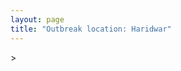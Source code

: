 ```yaml
---
layout: page
title: "Outbreak location: Haridwar"
---
```

<div id="mapid">
<script src="https://buda-magenta.github.io/hazard_map/load_map.js"></script>
><script>
var marker_outbreak = L.marker([29.938447, 78.145298],{"autoPan": true}).addTo(map); marker_outbreak.bindTooltip("Haridwar").openTooltip();

var circle_1 = L.circle([28.651718, 77.221939], {"pane": "markerPane", "color": "red", "fill": true, "fillOpacity": 0.2, "fillRule": "evenodd", "lineCap": "round", "lineJoin": "round", "opacity": 1.0, "radius": 337406, "stroke": true, "weight": 2}).addTo(map);
circle_1.bindTooltip("Delhi<br>rank: 1<br>hazard index: 0.084352")

var circle_2 = L.circle([30.325565, 78.043681], {"pane": "markerPane", "color": "red", "fill": true, "fillOpacity": 0.2, "fillRule": "evenodd", "lineCap": "round", "lineJoin": "round", "opacity": 1.0, "radius": 294241, "stroke": true, "weight": 2}).addTo(map);
circle_2.bindTooltip("Dehradun<br>rank: 2<br>hazard index: 0.073560")

var circle_3 = L.circle([29.988077, 77.508130], {"pane": "markerPane", "color": "red", "fill": true, "fillOpacity": 0.2, "fillRule": "evenodd", "lineCap": "round", "lineJoin": "round", "opacity": 1.0, "radius": 141079, "stroke": true, "weight": 2}).addTo(map);
circle_3.bindTooltip("Saharanpur<br>rank: 3<br>hazard index: 0.035270")

var circle_4 = L.circle([25.531031, 78.652689], {"pane": "markerPane", "color": "red", "fill": true, "fillOpacity": 0.2, "fillRule": "evenodd", "lineCap": "round", "lineJoin": "round", "opacity": 1.0, "radius": 84484, "stroke": true, "weight": 2}).addTo(map);
circle_4.bindTooltip("Jhansi<br>rank: 4<br>hazard index: 0.021121")

var circle_5 = L.circle([30.909016, 75.851601], {"pane": "markerPane", "color": "red", "fill": true, "fillOpacity": 0.2, "fillRule": "evenodd", "lineCap": "round", "lineJoin": "round", "opacity": 1.0, "radius": 70204, "stroke": true, "weight": 2}).addTo(map);
circle_5.bindTooltip("Ludhiana<br>rank: 5<br>hazard index: 0.017551")

var circle_6 = L.circle([28.863842, 78.805778], {"pane": "markerPane", "color": "red", "fill": true, "fillOpacity": 0.2, "fillRule": "evenodd", "lineCap": "round", "lineJoin": "round", "opacity": 1.0, "radius": 65200, "stroke": true, "weight": 2}).addTo(map);
circle_6.bindTooltip("Moradabad<br>rank: 6<br>hazard index: 0.016300")

var circle_7 = L.circle([31.292011, 75.568058], {"pane": "markerPane", "color": "red", "fill": true, "fillOpacity": 0.2, "fillRule": "evenodd", "lineCap": "round", "lineJoin": "round", "opacity": 1.0, "radius": 37506, "stroke": true, "weight": 2}).addTo(map);
circle_7.bindTooltip("Jalandhar<br>rank: 7<br>hazard index: 0.009377")

var circle_8 = L.circle([29.869350, 77.890212], {"pane": "markerPane", "color": "red", "fill": true, "fillOpacity": 0.2, "fillRule": "evenodd", "lineCap": "round", "lineJoin": "round", "opacity": 1.0, "radius": 24569, "stroke": true, "weight": 2}).addTo(map);
circle_8.bindTooltip("Roorkee<br>rank: 8<br>hazard index: 0.006142")

var circle_9 = L.circle([29.000653, 77.768229], {"pane": "markerPane", "color": "red", "fill": true, "fillOpacity": 0.2, "fillRule": "evenodd", "lineCap": "round", "lineJoin": "round", "opacity": 1.0, "radius": 24514, "stroke": true, "weight": 2}).addTo(map);
circle_9.bindTooltip("Meerut<br>rank: 9<br>hazard index: 0.006129")

var circle_10 = L.circle([31.634308, 74.873679], {"pane": "markerPane", "color": "red", "fill": true, "fillOpacity": 0.2, "fillRule": "evenodd", "lineCap": "round", "lineJoin": "round", "opacity": 1.0, "radius": 24415, "stroke": true, "weight": 2}).addTo(map);
circle_10.bindTooltip("Amritsar<br>rank: 10<br>hazard index: 0.006104")

var circle_11 = L.circle([26.838100, 80.934600], {"pane": "markerPane", "color": "red", "fill": true, "fillOpacity": 0.2, "fillRule": "evenodd", "lineCap": "round", "lineJoin": "round", "opacity": 1.0, "radius": 23644, "stroke": true, "weight": 2}).addTo(map);
circle_11.bindTooltip("Lucknow<br>rank: 11<br>hazard index: 0.005911")

var circle_12 = L.circle([30.211200, 77.286390], {"pane": "markerPane", "color": "red", "fill": true, "fillOpacity": 0.2, "fillRule": "evenodd", "lineCap": "round", "lineJoin": "round", "opacity": 1.0, "radius": 19863, "stroke": true, "weight": 2}).addTo(map);
circle_12.bindTooltip("Yamunanagar<br>rank: 12<br>hazard index: 0.004966")

var circle_13 = L.circle([26.915458, 75.818982], {"pane": "markerPane", "color": "red", "fill": true, "fillOpacity": 0.2, "fillRule": "evenodd", "lineCap": "round", "lineJoin": "round", "opacity": 1.0, "radius": 19727, "stroke": true, "weight": 2}).addTo(map);
circle_13.bindTooltip("Jaipur<br>rank: 13<br>hazard index: 0.004932")

var circle_14 = L.circle([30.384367, 76.770421], {"pane": "markerPane", "color": "red", "fill": true, "fillOpacity": 0.2, "fillRule": "evenodd", "lineCap": "round", "lineJoin": "round", "opacity": 1.0, "radius": 17686, "stroke": true, "weight": 2}).addTo(map);
circle_14.bindTooltip("Ambala<br>rank: 14<br>hazard index: 0.004422")

var circle_15 = L.circle([30.209087, 76.339872], {"pane": "markerPane", "color": "red", "fill": true, "fillOpacity": 0.2, "fillRule": "evenodd", "lineCap": "round", "lineJoin": "round", "opacity": 1.0, "radius": 16860, "stroke": true, "weight": 2}).addTo(map);
circle_15.bindTooltip("Patiala<br>rank: 15<br>hazard index: 0.004215")

var circle_16 = L.circle([23.021624, 72.579707], {"pane": "markerPane", "color": "red", "fill": true, "fillOpacity": 0.2, "fillRule": "evenodd", "lineCap": "round", "lineJoin": "round", "opacity": 1.0, "radius": 16794, "stroke": true, "weight": 2}).addTo(map);
circle_16.bindTooltip("Ahmedabad<br>rank: 16<br>hazard index: 0.004199")

var circle_17 = L.circle([28.402979, 77.310384], {"pane": "markerPane", "color": "red", "fill": true, "fillOpacity": 0.2, "fillRule": "evenodd", "lineCap": "round", "lineJoin": "round", "opacity": 1.0, "radius": 13548, "stroke": true, "weight": 2}).addTo(map);
circle_17.bindTooltip("Faridabad<br>rank: 17<br>hazard index: 0.003387")

var circle_18 = L.circle([22.541418, 88.357691], {"pane": "markerPane", "color": "red", "fill": true, "fillOpacity": 0.2, "fillRule": "evenodd", "lineCap": "round", "lineJoin": "round", "opacity": 1.0, "radius": 13014, "stroke": true, "weight": 2}).addTo(map);
circle_18.bindTooltip("Kolkata<br>rank: 18<br>hazard index: 0.003254")

var circle_19 = L.circle([32.718561, 74.858092], {"pane": "markerPane", "color": "red", "fill": true, "fillOpacity": 0.2, "fillRule": "evenodd", "lineCap": "round", "lineJoin": "round", "opacity": 1.0, "radius": 11054, "stroke": true, "weight": 2}).addTo(map);
circle_19.bindTooltip("Jammu<br>rank: 19<br>hazard index: 0.002764")

var circle_20 = L.circle([30.179115, 75.047102], {"pane": "markerPane", "color": "red", "fill": true, "fillOpacity": 0.2, "fillRule": "evenodd", "lineCap": "round", "lineJoin": "round", "opacity": 1.0, "radius": 9967, "stroke": true, "weight": 2}).addTo(map);
circle_20.bindTooltip("Bathinda<br>rank: 20<br>hazard index: 0.002492")

var circle_21 = L.circle([30.129326, 77.245483], {"pane": "markerPane", "color": "red", "fill": true, "fillOpacity": 0.2, "fillRule": "evenodd", "lineCap": "round", "lineJoin": "round", "opacity": 1.0, "radius": 9082, "stroke": true, "weight": 2}).addTo(map);
circle_21.bindTooltip("Jagadhri<br>rank: 21<br>hazard index: 0.002271")

var circle_22 = L.circle([19.075990, 72.877393], {"pane": "markerPane", "color": "red", "fill": true, "fillOpacity": 0.2, "fillRule": "evenodd", "lineCap": "round", "lineJoin": "round", "opacity": 1.0, "radius": 7559, "stroke": true, "weight": 2}).addTo(map);
circle_22.bindTooltip("Mumbai<br>rank: 22<br>hazard index: 0.001890")

var circle_23 = L.circle([28.457876, 79.405571], {"pane": "markerPane", "color": "red", "fill": true, "fillOpacity": 0.2, "fillRule": "evenodd", "lineCap": "round", "lineJoin": "round", "opacity": 1.0, "radius": 7542, "stroke": true, "weight": 2}).addTo(map);
circle_23.bindTooltip("Bareilly<br>rank: 23<br>hazard index: 0.001886")

var circle_24 = L.circle([28.794068, 79.185930], {"pane": "markerPane", "color": "red", "fill": true, "fillOpacity": 0.2, "fillRule": "evenodd", "lineCap": "round", "lineJoin": "round", "opacity": 1.0, "radius": 7190, "stroke": true, "weight": 2}).addTo(map);
circle_24.bindTooltip("Rampur<br>rank: 24<br>hazard index: 0.001798")

var circle_25 = L.circle([29.448006, 77.740685], {"pane": "markerPane", "color": "red", "fill": true, "fillOpacity": 0.2, "fillRule": "evenodd", "lineCap": "round", "lineJoin": "round", "opacity": 1.0, "radius": 7068, "stroke": true, "weight": 2}).addTo(map);
circle_25.bindTooltip("Muzaffarnagar<br>rank: 25<br>hazard index: 0.001767")

var circle_26 = L.circle([28.015929, 73.317137], {"pane": "markerPane", "color": "red", "fill": true, "fillOpacity": 0.2, "fillRule": "evenodd", "lineCap": "round", "lineJoin": "round", "opacity": 1.0, "radius": 6830, "stroke": true, "weight": 2}).addTo(map);
circle_26.bindTooltip("Bikaner<br>rank: 26<br>hazard index: 0.001708")

var circle_27 = L.circle([30.733442, 76.779714], {"pane": "markerPane", "color": "red", "fill": true, "fillOpacity": 0.2, "fillRule": "evenodd", "lineCap": "round", "lineJoin": "round", "opacity": 1.0, "radius": 6475, "stroke": true, "weight": 2}).addTo(map);
circle_27.bindTooltip("Chandigarh<br>rank: 27<br>hazard index: 0.001619")

var circle_28 = L.circle([28.901090, 76.580193], {"pane": "markerPane", "color": "red", "fill": true, "fillOpacity": 0.2, "fillRule": "evenodd", "lineCap": "round", "lineJoin": "round", "opacity": 1.0, "radius": 6449, "stroke": true, "weight": 2}).addTo(map);
circle_28.bindTooltip("Rohtak<br>rank: 28<br>hazard index: 0.001612")

var circle_29 = L.circle([26.460914, 80.321759], {"pane": "markerPane", "color": "red", "fill": true, "fillOpacity": 0.2, "fillRule": "evenodd", "lineCap": "round", "lineJoin": "round", "opacity": 1.0, "radius": 6428, "stroke": true, "weight": 2}).addTo(map);
circle_29.bindTooltip("Kanpur<br>rank: 29<br>hazard index: 0.001607")

var circle_30 = L.circle([28.733400, 77.298600], {"pane": "markerPane", "color": "red", "fill": true, "fillOpacity": 0.2, "fillRule": "evenodd", "lineCap": "round", "lineJoin": "round", "opacity": 1.0, "radius": 6362, "stroke": true, "weight": 2}).addTo(map);
circle_30.bindTooltip("Loni<br>rank: 30<br>hazard index: 0.001591")

var circle_31 = L.circle([25.438130, 81.833800], {"pane": "markerPane", "color": "red", "fill": true, "fillOpacity": 0.2, "fillRule": "evenodd", "lineCap": "round", "lineJoin": "round", "opacity": 1.0, "radius": 5538, "stroke": true, "weight": 2}).addTo(map);
circle_31.bindTooltip("Allahabad<br>rank: 31<br>hazard index: 0.001385")

var circle_32 = L.circle([29.214460, 79.527918], {"pane": "markerPane", "color": "red", "fill": true, "fillOpacity": 0.2, "fillRule": "evenodd", "lineCap": "round", "lineJoin": "round", "opacity": 1.0, "radius": 5473, "stroke": true, "weight": 2}).addTo(map);
circle_32.bindTooltip("Haldwani<br>rank: 32<br>hazard index: 0.001368")

var circle_33 = L.circle([29.391275, 76.977167], {"pane": "markerPane", "color": "red", "fill": true, "fillOpacity": 0.2, "fillRule": "evenodd", "lineCap": "round", "lineJoin": "round", "opacity": 1.0, "radius": 5084, "stroke": true, "weight": 2}).addTo(map);
circle_33.bindTooltip("Panipat<br>rank: 33<br>hazard index: 0.001271")

var circle_34 = L.circle([30.145054, 74.195660], {"pane": "markerPane", "color": "red", "fill": true, "fillOpacity": 0.2, "fillRule": "evenodd", "lineCap": "round", "lineJoin": "round", "opacity": 1.0, "radius": 5065, "stroke": true, "weight": 2}).addTo(map);
circle_34.bindTooltip("Abohar<br>rank: 34<br>hazard index: 0.001266")

var circle_35 = L.circle([29.680327, 76.989625], {"pane": "markerPane", "color": "red", "fill": true, "fillOpacity": 0.2, "fillRule": "evenodd", "lineCap": "round", "lineJoin": "round", "opacity": 1.0, "radius": 4960, "stroke": true, "weight": 2}).addTo(map);
circle_35.bindTooltip("Karnal<br>rank: 35<br>hazard index: 0.001240")

var circle_36 = L.circle([29.211757, 78.961731], {"pane": "markerPane", "color": "red", "fill": true, "fillOpacity": 0.2, "fillRule": "evenodd", "lineCap": "round", "lineJoin": "round", "opacity": 1.0, "radius": 4831, "stroke": true, "weight": 2}).addTo(map);
circle_36.bindTooltip("Kashipur<br>rank: 36<br>hazard index: 0.001208")

var circle_37 = L.circle([27.175255, 78.009816], {"pane": "markerPane", "color": "red", "fill": true, "fillOpacity": 0.2, "fillRule": "evenodd", "lineCap": "round", "lineJoin": "round", "opacity": 1.0, "radius": 4825, "stroke": true, "weight": 2}).addTo(map);
circle_37.bindTooltip("Agra<br>rank: 37<br>hazard index: 0.001206")

var circle_38 = L.circle([28.428262, 77.002700], {"pane": "markerPane", "color": "red", "fill": true, "fillOpacity": 0.2, "fillRule": "evenodd", "lineCap": "round", "lineJoin": "round", "opacity": 1.0, "radius": 4769, "stroke": true, "weight": 2}).addTo(map);
circle_38.bindTooltip("Gurgaon<br>rank: 38<br>hazard index: 0.001192")

var circle_39 = L.circle([25.609324, 85.123525], {"pane": "markerPane", "color": "red", "fill": true, "fillOpacity": 0.2, "fillRule": "evenodd", "lineCap": "round", "lineJoin": "round", "opacity": 1.0, "radius": 4762, "stroke": true, "weight": 2}).addTo(map);
circle_39.bindTooltip("Patna<br>rank: 39<br>hazard index: 0.001191")

var circle_40 = L.circle([28.969640, 79.379747], {"pane": "markerPane", "color": "red", "fill": true, "fillOpacity": 0.2, "fillRule": "evenodd", "lineCap": "round", "lineJoin": "round", "opacity": 1.0, "radius": 4341, "stroke": true, "weight": 2}).addTo(map);
circle_40.bindTooltip("Rudrapur City<br>rank: 40<br>hazard index: 0.001085")

var circle_41 = L.circle([28.570784, 77.327107], {"pane": "markerPane", "color": "red", "fill": true, "fillOpacity": 0.2, "fillRule": "evenodd", "lineCap": "round", "lineJoin": "round", "opacity": 1.0, "radius": 4329, "stroke": true, "weight": 2}).addTo(map);
circle_41.bindTooltip("Noida<br>rank: 41<br>hazard index: 0.001082")

var circle_42 = L.circle([30.370469, 75.504017], {"pane": "markerPane", "color": "red", "fill": true, "fillOpacity": 0.2, "fillRule": "evenodd", "lineCap": "round", "lineJoin": "round", "opacity": 1.0, "radius": 4061, "stroke": true, "weight": 2}).addTo(map);
circle_42.bindTooltip("Barnala<br>rank: 42<br>hazard index: 0.001015")

var circle_43 = L.circle([25.335649, 83.007629], {"pane": "markerPane", "color": "red", "fill": true, "fillOpacity": 0.2, "fillRule": "evenodd", "lineCap": "round", "lineJoin": "round", "opacity": 1.0, "radius": 3927, "stroke": true, "weight": 2}).addTo(map);
circle_43.bindTooltip("Varanasi<br>rank: 43<br>hazard index: 0.000982")

var circle_44 = L.circle([27.876990, 78.137290], {"pane": "markerPane", "color": "red", "fill": true, "fillOpacity": 0.2, "fillRule": "evenodd", "lineCap": "round", "lineJoin": "round", "opacity": 1.0, "radius": 3857, "stroke": true, "weight": 2}).addTo(map);
circle_44.bindTooltip("Aligarh<br>rank: 44<br>hazard index: 0.000964")

var circle_45 = L.circle([31.104153, 77.170973], {"pane": "markerPane", "color": "red", "fill": true, "fillOpacity": 0.2, "fillRule": "evenodd", "lineCap": "round", "lineJoin": "round", "opacity": 1.0, "radius": 3830, "stroke": true, "weight": 2}).addTo(map);
circle_45.bindTooltip("Shimla<br>rank: 45<br>hazard index: 0.000958")

var circle_46 = L.circle([31.608574, 75.846442], {"pane": "markerPane", "color": "red", "fill": true, "fillOpacity": 0.2, "fillRule": "evenodd", "lineCap": "round", "lineJoin": "round", "opacity": 1.0, "radius": 3683, "stroke": true, "weight": 2}).addTo(map);
circle_46.bindTooltip("Hoshiarpur<br>rank: 46<br>hazard index: 0.000921")

var circle_47 = L.circle([26.469100, 74.639000], {"pane": "markerPane", "color": "red", "fill": true, "fillOpacity": 0.2, "fillRule": "evenodd", "lineCap": "round", "lineJoin": "round", "opacity": 1.0, "radius": 3482, "stroke": true, "weight": 2}).addTo(map);
circle_47.bindTooltip("Ajmer<br>rank: 47<br>hazard index: 0.000871")

var circle_48 = L.circle([28.753900, 77.399900], {"pane": "markerPane", "color": "red", "fill": true, "fillOpacity": 0.2, "fillRule": "evenodd", "lineCap": "round", "lineJoin": "round", "opacity": 1.0, "radius": 3288, "stroke": true, "weight": 2}).addTo(map);
circle_48.bindTooltip("Khora<br>rank: 48<br>hazard index: 0.000822")

var circle_49 = L.circle([26.203725, 78.157363], {"pane": "markerPane", "color": "red", "fill": true, "fillOpacity": 0.2, "fillRule": "evenodd", "lineCap": "round", "lineJoin": "round", "opacity": 1.0, "radius": 3218, "stroke": true, "weight": 2}).addTo(map);
circle_49.bindTooltip("Gwalior<br>rank: 49<br>hazard index: 0.000805")

var circle_50 = L.circle([29.168807, 75.746110], {"pane": "markerPane", "color": "red", "fill": true, "fillOpacity": 0.2, "fillRule": "evenodd", "lineCap": "round", "lineJoin": "round", "opacity": 1.0, "radius": 3176, "stroke": true, "weight": 2}).addTo(map);
circle_50.bindTooltip("Hisar<br>rank: 50<br>hazard index: 0.000794")

var circle_51 = L.circle([12.979120, 77.591300], {"pane": "markerPane", "color": "red", "fill": true, "fillOpacity": 0.2, "fillRule": "evenodd", "lineCap": "round", "lineJoin": "round", "opacity": 1.0, "radius": 3048, "stroke": true, "weight": 2}).addTo(map);
circle_51.bindTooltip("Bangalore<br>rank: 51<br>hazard index: 0.000762")

var circle_52 = L.circle([21.170200, 72.831100], {"pane": "markerPane", "color": "red", "fill": true, "fillOpacity": 0.2, "fillRule": "evenodd", "lineCap": "round", "lineJoin": "round", "opacity": 1.0, "radius": 2511, "stroke": true, "weight": 2}).addTo(map);
circle_52.bindTooltip("Surat<br>rank: 52<br>hazard index: 0.000628")

var circle_53 = L.circle([28.488378, 78.735249], {"pane": "markerPane", "color": "red", "fill": true, "fillOpacity": 0.2, "fillRule": "evenodd", "lineCap": "round", "lineJoin": "round", "opacity": 1.0, "radius": 2483, "stroke": true, "weight": 2}).addTo(map);
circle_53.bindTooltip("Chandausi<br>rank: 53<br>hazard index: 0.000621")

var circle_54 = L.circle([20.266777, 85.843559], {"pane": "markerPane", "color": "red", "fill": true, "fillOpacity": 0.2, "fillRule": "evenodd", "lineCap": "round", "lineJoin": "round", "opacity": 1.0, "radius": 2231, "stroke": true, "weight": 2}).addTo(map);
circle_54.bindTooltip("Bhubaneswar<br>rank: 54<br>hazard index: 0.000558")

var circle_55 = L.circle([17.388786, 78.461065], {"pane": "markerPane", "color": "red", "fill": true, "fillOpacity": 0.2, "fillRule": "evenodd", "lineCap": "round", "lineJoin": "round", "opacity": 1.0, "radius": 2132, "stroke": true, "weight": 2}).addTo(map);
circle_55.bindTooltip("Hyderabad<br>rank: 55<br>hazard index: 0.000533")

var circle_56 = L.circle([28.793170, 76.139128], {"pane": "markerPane", "color": "red", "fill": true, "fillOpacity": 0.2, "fillRule": "evenodd", "lineCap": "round", "lineJoin": "round", "opacity": 1.0, "radius": 2084, "stroke": true, "weight": 2}).addTo(map);
circle_56.bindTooltip("Bhiwani<br>rank: 56<br>hazard index: 0.000521")

var circle_57 = L.circle([27.639077, 76.614452], {"pane": "markerPane", "color": "red", "fill": true, "fillOpacity": 0.2, "fillRule": "evenodd", "lineCap": "round", "lineJoin": "round", "opacity": 1.0, "radius": 2023, "stroke": true, "weight": 2}).addTo(map);
circle_57.bindTooltip("Alwar<br>rank: 57<br>hazard index: 0.000506")

var circle_58 = L.circle([29.003314, 77.016732], {"pane": "markerPane", "color": "red", "fill": true, "fillOpacity": 0.2, "fillRule": "evenodd", "lineCap": "round", "lineJoin": "round", "opacity": 1.0, "radius": 1938, "stroke": true, "weight": 2}).addTo(map);
circle_58.bindTooltip("Sonipat<br>rank: 58<br>hazard index: 0.000485")

var circle_59 = L.circle([13.083694, 80.270186], {"pane": "markerPane", "color": "red", "fill": true, "fillOpacity": 0.2, "fillRule": "evenodd", "lineCap": "round", "lineJoin": "round", "opacity": 1.0, "radius": 1858, "stroke": true, "weight": 2}).addTo(map);
circle_59.bindTooltip("Chennai<br>rank: 59<br>hazard index: 0.000465")

var circle_60 = L.circle([27.912633, 79.746563], {"pane": "markerPane", "color": "red", "fill": true, "fillOpacity": 0.2, "fillRule": "evenodd", "lineCap": "round", "lineJoin": "round", "opacity": 1.0, "radius": 1826, "stroke": true, "weight": 2}).addTo(map);
circle_60.bindTooltip("Shahjahanpur<br>rank: 60<br>hazard index: 0.000457")

var circle_61 = L.circle([28.826162, 77.541656], {"pane": "markerPane", "color": "red", "fill": true, "fillOpacity": 0.2, "fillRule": "evenodd", "lineCap": "round", "lineJoin": "round", "opacity": 1.0, "radius": 1817, "stroke": true, "weight": 2}).addTo(map);
circle_61.bindTooltip("Modinagar<br>rank: 61<br>hazard index: 0.000454")

var circle_62 = L.circle([18.521428, 73.854454], {"pane": "markerPane", "color": "red", "fill": true, "fillOpacity": 0.2, "fillRule": "evenodd", "lineCap": "round", "lineJoin": "round", "opacity": 1.0, "radius": 1814, "stroke": true, "weight": 2}).addTo(map);
circle_62.bindTooltip("Pune<br>rank: 62<br>hazard index: 0.000454")

var circle_63 = L.circle([30.783987, 75.160574], {"pane": "markerPane", "color": "red", "fill": true, "fillOpacity": 0.2, "fillRule": "evenodd", "lineCap": "round", "lineJoin": "round", "opacity": 1.0, "radius": 1809, "stroke": true, "weight": 2}).addTo(map);
circle_63.bindTooltip("Moga<br>rank: 63<br>hazard index: 0.000452")

var circle_64 = L.circle([28.740613, 77.835426], {"pane": "markerPane", "color": "red", "fill": true, "fillOpacity": 0.2, "fillRule": "evenodd", "lineCap": "round", "lineJoin": "round", "opacity": 1.0, "radius": 1799, "stroke": true, "weight": 2}).addTo(map);
circle_64.bindTooltip("Hapur<br>rank: 64<br>hazard index: 0.000450")

var circle_65 = L.circle([30.885100, 74.660141], {"pane": "markerPane", "color": "red", "fill": true, "fillOpacity": 0.2, "fillRule": "evenodd", "lineCap": "round", "lineJoin": "round", "opacity": 1.0, "radius": 1723, "stroke": true, "weight": 2}).addTo(map);
circle_65.bindTooltip("Firozpur<br>rank: 65<br>hazard index: 0.000431")

var circle_66 = L.circle([29.500882, 77.348383], {"pane": "markerPane", "color": "red", "fill": true, "fillOpacity": 0.2, "fillRule": "evenodd", "lineCap": "round", "lineJoin": "round", "opacity": 1.0, "radius": 1686, "stroke": true, "weight": 2}).addTo(map);
circle_66.bindTooltip("Shamli<br>rank: 66<br>hazard index: 0.000422")

var circle_67 = L.circle([22.801519, 86.202958], {"pane": "markerPane", "color": "red", "fill": true, "fillOpacity": 0.2, "fillRule": "evenodd", "lineCap": "round", "lineJoin": "round", "opacity": 1.0, "radius": 1676, "stroke": true, "weight": 2}).addTo(map);
circle_67.bindTooltip("Jamshedpur<br>rank: 67<br>hazard index: 0.000419")

var circle_68 = L.circle([23.687130, 86.974659], {"pane": "markerPane", "color": "red", "fill": true, "fillOpacity": 0.2, "fillRule": "evenodd", "lineCap": "round", "lineJoin": "round", "opacity": 1.0, "radius": 1637, "stroke": true, "weight": 2}).addTo(map);
circle_68.bindTooltip("Asansol<br>rank: 68<br>hazard index: 0.000409")

var circle_69 = L.circle([20.468600, 85.879200], {"pane": "markerPane", "color": "red", "fill": true, "fillOpacity": 0.2, "fillRule": "evenodd", "lineCap": "round", "lineJoin": "round", "opacity": 1.0, "radius": 1613, "stroke": true, "weight": 2}).addTo(map);
circle_69.bindTooltip("Cuttack<br>rank: 69<br>hazard index: 0.000403")

var circle_70 = L.circle([29.154148, 77.305954], {"pane": "markerPane", "color": "red", "fill": true, "fillOpacity": 0.2, "fillRule": "evenodd", "lineCap": "round", "lineJoin": "round", "opacity": 1.0, "radius": 1570, "stroke": true, "weight": 2}).addTo(map);
circle_70.bindTooltip("Baraut<br>rank: 70<br>hazard index: 0.000393")

var circle_71 = L.circle([24.578721, 73.686257], {"pane": "markerPane", "color": "red", "fill": true, "fillOpacity": 0.2, "fillRule": "evenodd", "lineCap": "round", "lineJoin": "round", "opacity": 1.0, "radius": 1535, "stroke": true, "weight": 2}).addTo(map);
circle_71.bindTooltip("Udaipur<br>rank: 71<br>hazard index: 0.000384")

var circle_72 = L.circle([28.660965, 76.834676], {"pane": "markerPane", "color": "red", "fill": true, "fillOpacity": 0.2, "fillRule": "evenodd", "lineCap": "round", "lineJoin": "round", "opacity": 1.0, "radius": 1530, "stroke": true, "weight": 2}).addTo(map);
circle_72.bindTooltip("Bahadurgarh<br>rank: 72<br>hazard index: 0.000383")

var circle_73 = L.circle([23.258486, 77.401989], {"pane": "markerPane", "color": "red", "fill": true, "fillOpacity": 0.2, "fillRule": "evenodd", "lineCap": "round", "lineJoin": "round", "opacity": 1.0, "radius": 1466, "stroke": true, "weight": 2}).addTo(map);
circle_73.bindTooltip("Bhopal<br>rank: 73<br>hazard index: 0.000367")

var circle_74 = L.circle([24.700385, 78.518668], {"pane": "markerPane", "color": "red", "fill": true, "fillOpacity": 0.2, "fillRule": "evenodd", "lineCap": "round", "lineJoin": "round", "opacity": 1.0, "radius": 1294, "stroke": true, "weight": 2}).addTo(map);
circle_74.bindTooltip("Lalitpur<br>rank: 74<br>hazard index: 0.000324")

var circle_75 = L.circle([28.206144, 74.691907], {"pane": "markerPane", "color": "red", "fill": true, "fillOpacity": 0.2, "fillRule": "evenodd", "lineCap": "round", "lineJoin": "round", "opacity": 1.0, "radius": 1263, "stroke": true, "weight": 2}).addTo(map);
circle_75.bindTooltip("Churu<br>rank: 75<br>hazard index: 0.000316")

var circle_76 = L.circle([28.388861, 77.974798], {"pane": "markerPane", "color": "red", "fill": true, "fillOpacity": 0.2, "fillRule": "evenodd", "lineCap": "round", "lineJoin": "round", "opacity": 1.0, "radius": 1249, "stroke": true, "weight": 2}).addTo(map);
circle_76.bindTooltip("Bulandshahr<br>rank: 76<br>hazard index: 0.000312")

var circle_77 = L.circle([25.488773, 74.699613], {"pane": "markerPane", "color": "red", "fill": true, "fillOpacity": 0.2, "fillRule": "evenodd", "lineCap": "round", "lineJoin": "round", "opacity": 1.0, "radius": 1223, "stroke": true, "weight": 2}).addTo(map);
circle_77.bindTooltip("Bhilwara<br>rank: 77<br>hazard index: 0.000306")

var circle_78 = L.circle([28.618753, 78.550874], {"pane": "markerPane", "color": "red", "fill": true, "fillOpacity": 0.2, "fillRule": "evenodd", "lineCap": "round", "lineJoin": "round", "opacity": 1.0, "radius": 1212, "stroke": true, "weight": 2}).addTo(map);
circle_78.bindTooltip("Sambhal<br>rank: 78<br>hazard index: 0.000303")

var circle_79 = L.circle([32.301710, 75.658642], {"pane": "markerPane", "color": "red", "fill": true, "fillOpacity": 0.2, "fillRule": "evenodd", "lineCap": "round", "lineJoin": "round", "opacity": 1.0, "radius": 1208, "stroke": true, "weight": 2}).addTo(map);
circle_79.bindTooltip("Pathankot<br>rank: 79<br>hazard index: 0.000302")

var circle_80 = L.circle([29.301826, 76.338471], {"pane": "markerPane", "color": "red", "fill": true, "fillOpacity": 0.2, "fillRule": "evenodd", "lineCap": "round", "lineJoin": "round", "opacity": 1.0, "radius": 1099, "stroke": true, "weight": 2}).addTo(map);
circle_80.bindTooltip("Jind<br>rank: 80<br>hazard index: 0.000275")

var circle_81 = L.circle([15.398403, 73.812918], {"pane": "markerPane", "color": "red", "fill": true, "fillOpacity": 0.2, "fillRule": "evenodd", "lineCap": "round", "lineJoin": "round", "opacity": 1.0, "radius": 1082, "stroke": true, "weight": 2}).addTo(map);
circle_81.bindTooltip("Vasco Da Gama<br>rank: 81<br>hazard index: 0.000271")

var circle_82 = L.circle([28.923397, 78.488317], {"pane": "markerPane", "color": "red", "fill": true, "fillOpacity": 0.2, "fillRule": "evenodd", "lineCap": "round", "lineJoin": "round", "opacity": 1.0, "radius": 1081, "stroke": true, "weight": 2}).addTo(map);
circle_82.bindTooltip("Amroha<br>rank: 82<br>hazard index: 0.000270")

var circle_83 = L.circle([26.180598, 91.753943], {"pane": "markerPane", "color": "red", "fill": true, "fillOpacity": 0.2, "fillRule": "evenodd", "lineCap": "round", "lineJoin": "round", "opacity": 1.0, "radius": 1062, "stroke": true, "weight": 2}).addTo(map);
circle_83.bindTooltip("Guwahati<br>rank: 83<br>hazard index: 0.000266")

var circle_84 = L.circle([28.176959, 77.373112], {"pane": "markerPane", "color": "red", "fill": true, "fillOpacity": 0.2, "fillRule": "evenodd", "lineCap": "round", "lineJoin": "round", "opacity": 1.0, "radius": 1042, "stroke": true, "weight": 2}).addTo(map);
circle_84.bindTooltip("Palwal<br>rank: 84<br>hazard index: 0.000261")

var circle_85 = L.circle([27.633333, 77.583333], {"pane": "markerPane", "color": "red", "fill": true, "fillOpacity": 0.2, "fillRule": "evenodd", "lineCap": "round", "lineJoin": "round", "opacity": 1.0, "radius": 1029, "stroke": true, "weight": 2}).addTo(map);
circle_85.bindTooltip("Mathura<br>rank: 85<br>hazard index: 0.000257")

var circle_86 = L.circle([26.250000, 81.250000], {"pane": "markerPane", "color": "red", "fill": true, "fillOpacity": 0.2, "fillRule": "evenodd", "lineCap": "round", "lineJoin": "round", "opacity": 1.0, "radius": 1017, "stroke": true, "weight": 2}).addTo(map);
circle_86.bindTooltip("Rae Bareli<br>rank: 86<br>hazard index: 0.000254")

var circle_87 = L.circle([26.588559, 74.861097], {"pane": "markerPane", "color": "red", "fill": true, "fillOpacity": 0.2, "fillRule": "evenodd", "lineCap": "round", "lineJoin": "round", "opacity": 1.0, "radius": 994, "stroke": true, "weight": 2}).addTo(map);
circle_87.bindTooltip("Kishangarh<br>rank: 87<br>hazard index: 0.000249")

var circle_88 = L.circle([34.074744, 74.820444], {"pane": "markerPane", "color": "red", "fill": true, "fillOpacity": 0.2, "fillRule": "evenodd", "lineCap": "round", "lineJoin": "round", "opacity": 1.0, "radius": 948, "stroke": true, "weight": 2}).addTo(map);
circle_88.bindTooltip("Srinagar<br>rank: 88<br>hazard index: 0.000237")

var circle_89 = L.circle([22.297314, 73.194257], {"pane": "markerPane", "color": "red", "fill": true, "fillOpacity": 0.2, "fillRule": "evenodd", "lineCap": "round", "lineJoin": "round", "opacity": 1.0, "radius": 937, "stroke": true, "weight": 2}).addTo(map);
circle_89.bindTooltip("Vadodara<br>rank: 89<br>hazard index: 0.000234")

var circle_90 = L.circle([29.993039, 76.829223], {"pane": "markerPane", "color": "red", "fill": true, "fillOpacity": 0.2, "fillRule": "evenodd", "lineCap": "round", "lineJoin": "round", "opacity": 1.0, "radius": 935, "stroke": true, "weight": 2}).addTo(map);
circle_90.bindTooltip("Thanesar<br>rank: 90<br>hazard index: 0.000234")

var circle_91 = L.circle([28.195647, 76.616518], {"pane": "markerPane", "color": "red", "fill": true, "fillOpacity": 0.2, "fillRule": "evenodd", "lineCap": "round", "lineJoin": "round", "opacity": 1.0, "radius": 918, "stroke": true, "weight": 2}).addTo(map);
circle_91.bindTooltip("Rewari<br>rank: 91<br>hazard index: 0.000230")

var circle_92 = L.circle([25.476300, 80.339500], {"pane": "markerPane", "color": "red", "fill": true, "fillOpacity": 0.2, "fillRule": "evenodd", "lineCap": "round", "lineJoin": "round", "opacity": 1.0, "radius": 916, "stroke": true, "weight": 2}).addTo(map);
circle_92.bindTooltip("Banda<br>rank: 92<br>hazard index: 0.000229")

var circle_93 = L.circle([21.149813, 79.082056], {"pane": "markerPane", "color": "red", "fill": true, "fillOpacity": 0.2, "fillRule": "evenodd", "lineCap": "round", "lineJoin": "round", "opacity": 1.0, "radius": 882, "stroke": true, "weight": 2}).addTo(map);
circle_93.bindTooltip("Nagpur<br>rank: 93<br>hazard index: 0.000221")

var circle_94 = L.circle([29.822821, 76.378310], {"pane": "markerPane", "color": "red", "fill": true, "fillOpacity": 0.2, "fillRule": "evenodd", "lineCap": "round", "lineJoin": "round", "opacity": 1.0, "radius": 880, "stroke": true, "weight": 2}).addTo(map);
circle_94.bindTooltip("Kaithal<br>rank: 94<br>hazard index: 0.000220")

var circle_95 = L.circle([22.383333, 82.133333], {"pane": "markerPane", "color": "red", "fill": true, "fillOpacity": 0.2, "fillRule": "evenodd", "lineCap": "round", "lineJoin": "round", "opacity": 1.0, "radius": 879, "stroke": true, "weight": 2}).addTo(map);
circle_95.bindTooltip("Bilaspur<br>rank: 95<br>hazard index: 0.000220")

var circle_96 = L.circle([31.385241, 75.305523], {"pane": "markerPane", "color": "red", "fill": true, "fillOpacity": 0.2, "fillRule": "evenodd", "lineCap": "round", "lineJoin": "round", "opacity": 1.0, "radius": 875, "stroke": true, "weight": 2}).addTo(map);
circle_96.bindTooltip("Kapurthala<br>rank: 96<br>hazard index: 0.000219")

var circle_97 = L.circle([27.177366, 78.389912], {"pane": "markerPane", "color": "red", "fill": true, "fillOpacity": 0.2, "fillRule": "evenodd", "lineCap": "round", "lineJoin": "round", "opacity": 1.0, "radius": 874, "stroke": true, "weight": 2}).addTo(map);
circle_97.bindTooltip("Firozabad<br>rank: 97<br>hazard index: 0.000219")

var circle_98 = L.circle([28.651718, 77.221939], {"pane": "markerPane", "color": "red", "fill": true, "fillOpacity": 0.2, "fillRule": "evenodd", "lineCap": "round", "lineJoin": "round", "opacity": 1.0, "radius": 823, "stroke": true, "weight": 2}).addTo(map);
circle_98.bindTooltip("Dehri<br>rank: 98<br>hazard index: 0.000206")

var circle_99 = L.circle([25.196826, 76.000893], {"pane": "markerPane", "color": "red", "fill": true, "fillOpacity": 0.2, "fillRule": "evenodd", "lineCap": "round", "lineJoin": "round", "opacity": 1.0, "radius": 807, "stroke": true, "weight": 2}).addTo(map);
circle_99.bindTooltip("Kota<br>rank: 99<br>hazard index: 0.000202")

var circle_100 = L.circle([26.296772, 73.035143], {"pane": "markerPane", "color": "red", "fill": true, "fillOpacity": 0.2, "fillRule": "evenodd", "lineCap": "round", "lineJoin": "round", "opacity": 1.0, "radius": 802, "stroke": true, "weight": 2}).addTo(map);
circle_100.bindTooltip("Jodhpur<br>rank: 100<br>hazard index: 0.000201")
</script>
</div>